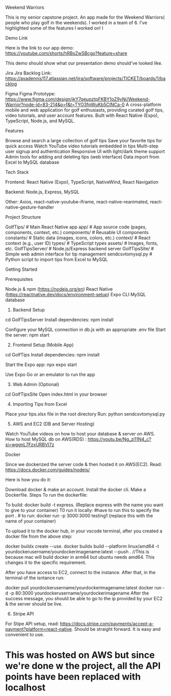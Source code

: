 Weekend Warriors

This is my senior capstone project. An app made for the Weekend Warriors( people who play golf in the weekends). I worked in a team of 6. I've highlighted some of the features I worked on! I

Demo Link

Here is the link to our app demo: https://youtube.com/shorts/hRBsZwSBcgo?feature=share

This demo should show what our presentation demo should've looked like.


Jira
Jira Backlog Link:
https://avadennis117.atlassian.net/jira/software/projects/TICKET/boards/1/backlog

Figma
Figma Prototype: https://www.figma.com/design/jkY7qeupztpFKBY1oZ9yNi/Weekend-Warrior?node-id=83-214&p=f&t=TYO3fpWuKb5CINCa-0
A cross-platform mobile and web application for golf enthusiasts, providing curated golf tips, video tutorials, and user account features. Built with React Native (Expo), TypeScript, Node.js, and MySQL.

Features

Browse and search a large collection of golf tips
Save your favorite tips for quick access
Watch YouTube video tutorials embedded in tips
Multi-step user signup and authentication
Responsive UI with light/dark theme support
Admin tools for adding and deleting tips (web interface)
Data import from Excel to MySQL database


Tech Stack


Frontend: React Native (Expo), TypeScript, NativeWind, React Navigation

Backend: Node.js, Express, MySQL

Other: Axios, react-native-youtube-iframe, react-native-reanimated, react-native-gesture-handler


Project Structure

GolfTips/           # Main React Native app
  app/             # App source code (pages, components, context, etc.)
  components/      # Reusable UI components
  constants/       # Static data (images, icons, colors, etc.)
  context/         # React context (e.g., user ID)
  types/           # TypeScript types
  assets/          # Images, fonts, etc.
GolfTipsServer/     # Node.js/Express backend server
GolfTipsSite/       # Simple web admin interface for tip management
sendcsvtomysql.py   # Python script to import tips from Excel to MySQL



Getting Started

Prerequisites

Node.js & npm (https://nodejs.org/en)
React Native (https://reactnative.dev/docs/environment-setup)
Expo CLI
MySQL database


1. Backend Setup

cd GolfTipsServer
Install dependencies: npm install

Configure your MySQL connection in db.js with an appropriate .env file
Start the server: npm start



2. Frontend Setup (Mobile App)

cd GolfTips
Install dependencies: npm install

Start the Expo app: npx expo start

Use Expo Go or an emulator to run the app


3. Web Admin (Optional)

cd GolfTipsSite
Open index.html in your browser


4. Importing Tips from Excel

Place your tips.xlsx file in the root directory
Run: python sendcsvtomysql.py



5. AWS and EC2 (DB and Server Hosting)

Watch YouTube videos on how to host your database & server on AWS.
How to host MySQL db on AWS(RDS) : https://youtu.be/Ng_zi11N4_c?si=wggnL7FzxURBVI7z



Docker

Since we dockerized the server code & then hosted it on AWS(EC2).
Read: https://docs.docker.com/guides/nodejs/

Here is how you do it:


Download docker & make an account.
Install the docker cli.
Make a Dockerfile.
Steps To run the dockerfile:


To build: docker build -t express. (Replace express with the name you want to give to your container)
T0 run it locally: #have to run this to specify the port . # to run: docker run -p 3000:3000 testing1 (replace this with the name of your container)


To upload it to the docker hub, in your vscode terminal, after you created a docker file from the above step:


docker buildx create --use.
docker buildx build --platform linux/amd64 -t yourdockerusername/yourdockerimagename:latest --push . //This is because mac will build docker in arm64 but ubuntu needs amd64. This changes it to the specific requirement.


After you have access to EC2, connect to the instance. After that, in the terminal of the isntance run:


docker pull yourdockerusername/yourdockerimagename:latest
docker run -d -p 80:3000 yourdockerusername/yourdockerimagename
After the success message, you should be able to go to the ip provided by your EC2 & the server should be live.


6. Stripe API

For Stipe API setup, read: https://docs.stripe.com/payments/accept-a-payment?platform=react-native.
Should be straight forward. It is easy and convenient to use.


# This was hosted on AWS but since we're done w the project, all the API points have been replaced with localhost